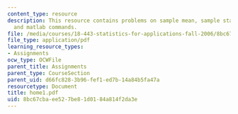 ```yaml
---
content_type: resource
description: This resource contains problems on sample mean, sample standard deviation
  and matlab commands.
file: /media/courses/18-443-statistics-for-applications-fall-2006/8bc67cbaee527be81d0184a814f2da3e_home1.pdf
file_type: application/pdf
learning_resource_types:
- Assignments
ocw_type: OCWFile
parent_title: Assignments
parent_type: CourseSection
parent_uid: d66fc828-3b96-fef1-ed7b-14a84b5fa47a
resourcetype: Document
title: home1.pdf
uid: 8bc67cba-ee52-7be8-1d01-84a814f2da3e
---
```

